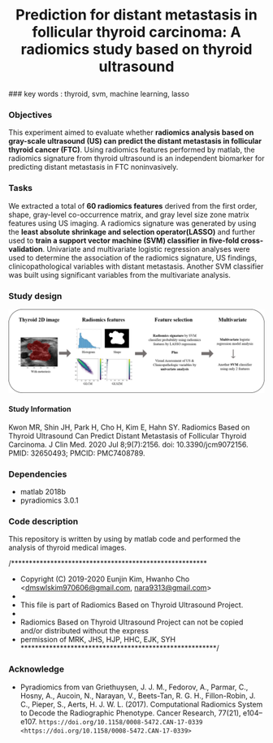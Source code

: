 <h1 align="center">
    <p>Prediction for distant metastasis in follicular thyroid carcinoma: A radiomics study based on thyroid ultrasound</p>
</h1>
### key words : thyroid, svm, machine learning, lasso


### Objectives
This experiment aimed to evaluate whether __radiomics analysis based on gray-scale ultrasound (US) can predict the distant metastasis in follicular thyroid cancer (FTC)__. Using radiomics features performed by matlab, the radiomics signature from thyroid ultrasound is an independent biomarker for predicting distant metastasis in FTC noninvasively.

### Tasks
We extracted a total of **60 radiomics features** derived from the first order, shape, gray-level co-occurrence matrix, and gray level size zone matrix features using US imaging. A radiomics signature was generated by using the **least absolute shrinkage and selection operator(LASSO)** and further used to **train a support vector machine (SVM) classifier in five-fold cross-validation**. Univariate and multivariate logistic regression analyses were used to determine the association of the radiomics signature, US findings, clinicopathological variables with distant metastasis. Another SVM classifier was built using significant variables from the multivariate analysis.

### Study design
<div align="center">
  <img src="./overall flow.png" width=720 alt="IMAGE ALT TEXT"></a>
</div>

#### Study Information
Kwon MR, Shin JH, Park H, Cho H, Kim E, Hahn SY. Radiomics Based on Thyroid Ultrasound Can Predict Distant Metastasis of Follicular Thyroid Carcinoma. J Clin Med. 2020 Jul 8;9(7):2156. doi: 10.3390/jcm9072156. PMID: 32650493; PMCID: PMC7408789.

### Dependencies
- matlab 2018b
- pyradiomics 3.0.1

### Code description 
 This repository is written by using by matlab code and performed the analysis of thyroid medical images.

/*******************************************************
 * Copyright (C) 2019-2020 Eunjin Kim, Hwanho Cho <dmswlskim970606@gmail.com, nara9313@gmail.com>
 * 
 * This file is part of Radiomics Based on Thyroid Ultrasound Project.
 * 
 * Radiomics Based on Thyroid Ultrasound Project can not be copied and/or distributed without the express
 * permission of MRK, JHS, HJP, HHC, EJK, SYH
 *******************************************************/

### Acknowledge
- Pyradiomics from van Griethuysen, J. J. M., Fedorov, A., Parmar, C., Hosny, A., Aucoin, N., Narayan, V., Beets-Tan, R. G. H., Fillon-Robin, J. C., Pieper, S., Aerts, H. J. W. L. (2017). Computational Radiomics System to Decode the Radiographic Phenotype. Cancer Research, 77(21), e104–e107. `https://doi.org/10.1158/0008-5472.CAN-17-0339 <https://doi.org/10.1158/0008-5472.CAN-17-0339>`
